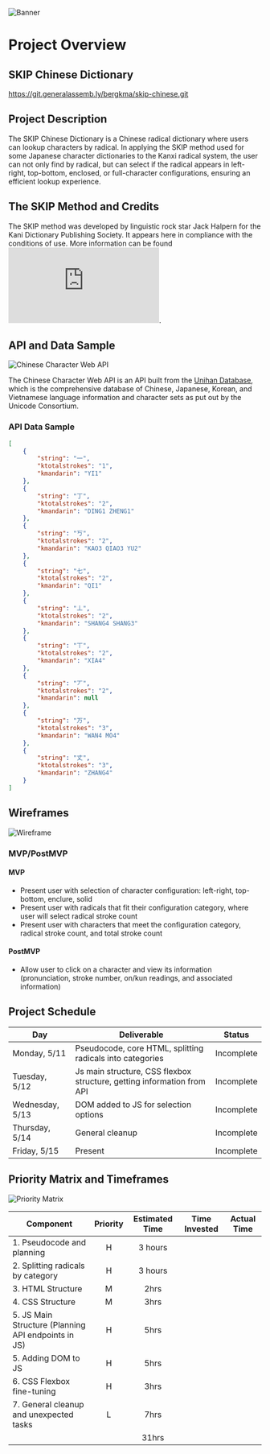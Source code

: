 ![Banner](https://i.imgur.com/JfM2LL1.jpg)

# Project Overview

## SKIP Chinese Dictionary

https://git.generalassemb.ly/bergkma/skip-chinese.git

## Project Description

The SKIP Chinese Dictionary is a Chinese radical dictionary where users can lookup characters by radical. In applying the SKIP method used for some Japanese character dictionaries to the Kanxi radical system, the user can not only find by radical, but can select if the radical appears in left-right, top-bottom, enclosed, or full-character configurations, ensuring an efficient lookup experience. 

## The SKIP Method and Credits
The SKIP method was developed by linguistic rock star Jack Halpern for the Kani Dictionary Publishing Society. It appears here in compliance with the conditions of use. More information can be found ![here](http://www.kanji.org/kanji/dictionaries/skip_permission.htm).

## API and Data Sample

![Chinese Character Web API](http://ccdb.hemiola.com/)

The Chinese Character Web API is an API built from the [Unihan Database](http://www.unicode.org/reports/tr38/#N10260), which is the comprehensive database of Chinese, Japanese, Korean, and Vietnamese language information and character sets as put out by the Unicode Consortium. 

### API Data Sample

```JSON
[
    {
        "string": "一",
        "ktotalstrokes": "1",
        "kmandarin": "YI1"
    },
    {
        "string": "丁",
        "ktotalstrokes": "2",
        "kmandarin": "DING1 ZHENG1"
    },
    {
        "string": "丂",
        "ktotalstrokes": "2",
        "kmandarin": "KAO3 QIAO3 YU2"
    },
    {
        "string": "七",
        "ktotalstrokes": "2",
        "kmandarin": "QI1"
    },
    {
        "string": "丄",
        "ktotalstrokes": "2",
        "kmandarin": "SHANG4 SHANG3"
    },
    {
        "string": "丅",
        "ktotalstrokes": "2",
        "kmandarin": "XIA4"
    },
    {
        "string": "丆",
        "ktotalstrokes": "2",
        "kmandarin": null
    },
    {
        "string": "万",
        "ktotalstrokes": "3",
        "kmandarin": "WAN4 MO4"
    },
    {
        "string": "丈",
        "ktotalstrokes": "3",
        "kmandarin": "ZHANG4"
    }
]
```

## Wireframes
![Wireframe](https://i.imgur.com/mFgAHez.png)


### MVP/PostMVP


#### MVP

- Present user with selection of character configuration: left-right, top-bottom, enclure, solid
- Present user with radicals that fit their configuration category, where user will select radical stroke count
- Present user with characters that meet the configuration category, radical stroke count, and total stroke count


#### PostMVP

- Allow user to click on a character and view its information (pronunciation, stroke number, on/kun readings, and associated information)


## Project Schedule

|  Day | Deliverable | Status
|---|---| ---|
|Monday, 5/11| Pseudocode, core HTML, splitting radicals into categories | Incomplete
|Tuesday, 5/12| Js main structure, CSS flexbox structure, getting information from API | Incomplete
|Wednesday, 5/13| DOM added to JS for selection options | Incomplete
|Thursday, 5/14| General cleanup | Incomplete
|Friday, 5/15| Present | Incomplete


## Priority Matrix and Timeframes

![Priority Matrix](https://i.imgur.com/CgQCmTp.jpg)

| Component | Priority | Estimated Time | Time Invested | Actual Time |
| --- | :---: |  :---: | :---: | :---: |
| 1. Pseudocode and planning | H | 3 hours | |
| 2. Splitting radicals by category | H | 3 hours | |
| 3. HTML Structure | M | 2hrs |  |  |
| 4. CSS Structure | M | 3hrs |  |  |
| 5. JS Main Structure (Planning API endpoints in JS) | H | 5hrs |  |  |
| 5. Adding DOM to JS | H | 5hrs |  |  |
| 6. CSS Flexbox fine-tuning | H | 3hrs |  |  |
| 7. General cleanup and unexpected tasks | L | 7hrs |  |  |
|  |   | 31hrs |  |   |
